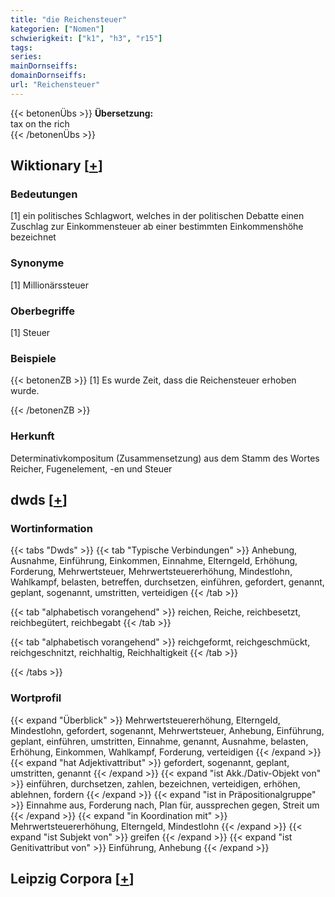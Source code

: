 ```yaml
---
title: "die Reichensteuer"
kategorien: ["Nomen"]
schwierigkeit: ["k1", "h3", "r15"]
tags:
series:
mainDornseiffs:
domainDornseiffs:
url: "Reichensteuer"
---
```


{{< betonenÜbs >}}
**Übersetzung:**  
tax on the rich  
{{< /betonenÜbs >}}

## Wiktionary [[+](https://de.wiktionary.org/wiki/Reichensteuer)]

### Bedeutungen
[1] ein politisches Schlagwort, welches in der politischen Debatte einen Zuschlag zur Einkommensteuer ab einer bestimmten Einkommenshöhe bezeichnet  

### Synonyme
[1] Millionärssteuer  

### Oberbegriffe
[1] Steuer  

### Beispiele
{{< betonenZB >}}
[1] Es wurde Zeit, dass die Reichensteuer erhoben wurde.  

{{< /betonenZB >}}
### Herkunft
Determinativkompositum (Zusammensetzung) aus dem Stamm des Wortes Reicher, Fugenelement, -en und Steuer  



## dwds [[+](https://www.dwds.de/wb/Reichensteuer)]

### Wortinformation
{{< tabs "Dwds" >}}
{{< tab "Typische Verbindungen" >}}
Anhebung, Ausnahme, Einführung, Einkommen, Einnahme, Elterngeld, Erhöhung, Forderung, Mehrwertsteuer, Mehrwertsteuererhöhung, Mindestlohn, Wahlkampf, belasten, betreffen, durchsetzen, einführen, gefordert, genannt, geplant, sogenannt, umstritten, verteidigen
{{< /tab >}}

{{< tab "alphabetisch vorangehend" >}}
reichen, Reiche, reichbesetzt, reichbegütert, reichbegabt
{{< /tab >}}

{{< tab "alphabetisch vorangehend" >}}
reichgeformt, reichgeschmückt, reichgeschnitzt, reichhaltig, Reichhaltigkeit
{{< /tab >}}

{{< /tabs >}}

### Wortprofil
{{< expand "Überblick" >}} Mehrwertsteuererhöhung, Elterngeld, Mindestlohn, gefordert, sogenannt, Mehrwertsteuer, Anhebung, Einführung, geplant, einführen, umstritten, Einnahme, genannt, Ausnahme, belasten, Erhöhung, Einkommen, Wahlkampf, Forderung, verteidigen {{< /expand >}}
{{< expand "hat Adjektivattribut" >}} gefordert, sogenannt, geplant, umstritten, genannt {{< /expand >}}
{{< expand "ist Akk./Dativ-Objekt von" >}} einführen, durchsetzen, zahlen, bezeichnen, verteidigen, erhöhen, ablehnen, fordern {{< /expand >}}
{{< expand "ist in Präpositionalgruppe" >}} Einnahme aus, Forderung nach, Plan für, aussprechen gegen, Streit um {{< /expand >}}
{{< expand "in Koordination mit" >}} Mehrwertsteuererhöhung, Elterngeld, Mindestlohn {{< /expand >}}
{{< expand "ist Subjekt von" >}} greifen {{< /expand >}}
{{< expand "ist Genitivattribut von" >}} Einführung, Anhebung {{< /expand >}}

## Leipzig Corpora [[+](https://corpora.uni-leipzig.de/en/res?word=Reichensteuer&corpusId=deu_newscrawl-public_2018)]

